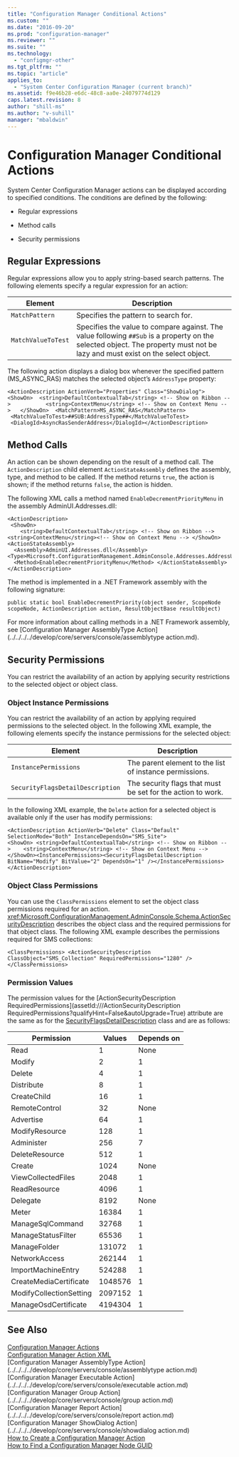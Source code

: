 ```yaml
---
title: "Configuration Manager Conditional Actions"
ms.custom: ""
ms.date: "2016-09-20"
ms.prod: "configuration-manager"
ms.reviewer: ""
ms.suite: ""
ms.technology: 
  - "configmgr-other"
ms.tgt_pltfrm: ""
ms.topic: "article"
applies_to: 
  - "System Center Configuration Manager (current branch)"
ms.assetid: f9e46b28-e6dc-48c8-aa0e-24079774d129
caps.latest.revision: 8
author: "shill-ms"
ms.author: "v-suhill"
manager: "mbaldwin"
---
```

# Configuration Manager Conditional Actions
System Center Configuration Manager actions can be displayed according to specified conditions. The conditions are defined by the following:  
  
-   Regular expressions  
  
-   Method calls  
  
-   Security permissions  
  
## Regular Expressions  
 Regular expressions allow you to apply string-based search patterns. The following elements specify a regular expression for an action:  
  
|Element|Description|  
|-------------|-----------------|  
|`MatchPattern`|Specifies the pattern to search for.|  
|`MatchValueToTest`|Specifies the value to compare against. The value following `##Sub` is a property on the selected object. The property must not be lazy and must exist on the select object.|  
  
 The following action displays a dialog box whenever the specified pattern (MS_ASYNC_RAS) matches the selected object’s `AddressType` property:  
  
```  
<ActionDescription ActionVerb="Properties" Class="ShowDialog">  <ShowOn>  <string>DefaultContextualTab</string> <!-- Show on Ribbon -->           <string>ContextMenu</string> <!-- Show on Context Menu -->   </ShowOn>  <MatchPattern>MS_ASYNC_RAS</MatchPattern>  
 <MatchValueToTest>##SUB:AddressType##</MatchValueToTest>  
 <DialogId>AsyncRasSenderAddress</DialogId></ActionDescription>  
```  
  
## Method Calls  
 An action can be shown depending on the result of a method call. The `ActionDescription` child element `ActionStateAssembly` defines the assembly, type, and method to be called. If the method returns `true`, the action is shown; if the method returns `false`, the action is hidden.  
  
 The following XML calls a method named `EnableDecrementPriorityMenu` in the assembly AdminUI.Addresses.dll:  
  
```  
<ActionDescription>  
 <ShowOn>  
    <string>DefaultContextualTab</string> <!-- Show on Ribbon -->         <string>ContextMenu</string><!-- Show on Context Menu --> </ShowOn> <ActionStateAssembly>  
  <Assembly>AdminUI.Addresses.dll</Assembly>   <Type>Microsoft.ConfigurationManagement.AdminConsole.Addresses.AddressUtilityClass</Type>  
  <Method>EnableDecrementPriorityMenu</Method> </ActionStateAssembly>  
</ActionDescription>  
```  
  
 The method is implemented in a .NET Framework assembly with the following signature:  
  
 `public static bool EnableDecrementPriority(object sender, ScopeNode scopeNode, ActionDescription action, ResultObjectBase resultObject)`  
  
 For more information about calling methods in a .NET Framework assembly, see [Configuration Manager AssemblyType Action](../../../../develop/core/servers/console/assemblytype action.md).  
  
## Security Permissions  
 You can restrict the availability of an action by applying security restrictions to the selected object or object class.  
  
### Object Instance Permissions  
 You can restrict the availability of an action by applying required permissions to the selected object. In the following XML example, the following elements specify the instance permissions for the selected object:  
  
|Element|Description|  
|-------------|-----------------|  
|`InstancePermissions`|The parent element to the list of instance permissions.|  
|`SecurityFlagsDetailDescription`|The security flags that must be set for the action to work.|  
  
 In the following XML example, the `Delete` action for a selected object is available only if the user has modify permissions:  
  
```  
<ActionDescription ActionVerb="Delete" Class="Default" SelectionMode="Both" InstanceDependsOn="SMS_Site">  
<ShowOn> <string>DefaultContextualTab</string> <!-- Show on Ribbon -->    <string>ContextMenu</string> <!-- Show on Context Menu --></ShowOn><InstancePermissions><SecurityFlagsDetailDescription BitName="Modify" BitValue="2" DependsOn="1" /></InstancePermissions>  
</ActionDescription>  
```  
  
### Object Class Permissions  
 You can use the `ClassPermissions` element to set the object class permissions required for an action. <xref:Microsoft.ConfigurationManagement.AdminConsole.Schema.ActionSecurityDescription> describes the object class and the required permissions for that object class. The following XML example describes the permissions required for SMS collections:  
  
```  
<ClassPermissions> <ActionSecurityDescription ClassObject="SMS_Collection" RequiredPermissions="1280" />  
</ClassPermissions>  
```  
  
### Permission Values  
 The permission values for the [ActionSecurityDescription RequiredPermissions](assetId:///ActionSecurityDescription RequiredPermissions?qualifyHint=False&autoUpgrade=True) attribute are the same as for the [SecurityFlagsDetailDescription](assetId:///SecurityFlagsDetailDescription?qualifyHint=False&autoUpgrade=True) class and are as follows:  
  
|Permission|Values|Depends on|  
|----------------|------------|----------------|  
|Read|1|None|  
|Modify|2|1|  
|Delete|4|1|  
|Distribute|8|1|  
|CreateChild|16|1|  
|RemoteControl|32|None|  
|Advertise|64|1|  
|ModifyResource|128|1|  
|Administer|256|7|  
|DeleteResource|512|1|  
|Create|1024|None|  
|ViewCollectedFiles|2048|1|  
|ReadResource|4096|1|  
|Delegate|8192|None|  
|Meter|16384|1|  
|ManageSqlCommand|32768|1|  
|ManageStatusFilter|65536|1|  
|ManageFolder|131072|1|  
|NetworkAccess|262144|1|  
|ImportMachineEntry|524288|1|  
|CreateMediaCertificate|1048576|1|  
|ModifyCollectionSetting|2097152|1|  
|ManageOsdCertificate|4194304|1|  
  
## See Also  
 [Configuration Manager Actions](../../../../develop/core/servers/console/configuration-manager-actions.md)   
 [Configuration Manager Action XML](../../../../develop/core/servers/console/configuration-manager-action-xml.md)   
 [Configuration Manager AssemblyType Action](../../../../develop/core/servers/console/assemblytype action.md)   
 [Configuration Manager Executable Action](../../../../develop/core/servers/console/executable action.md)   
 [Configuration Manager Group Action](../../../../develop/core/servers/console/group action.md)   
 [Configuration Manager Report Action](../../../../develop/core/servers/console/report action.md)   
 [Configuration Manager ShowDialog Action](../../../../develop/core/servers/console/showdialog action.md)   
 [How to Create a Configuration Manager Action](../../../../develop/core/servers/console/how-to-create-a-configuration-manager-action.md)   
 [How to Find a Configuration Manager Node GUID](../../../../develop/core/servers/console/how-to-find-a-configuration-manager-console-node-guid.md)